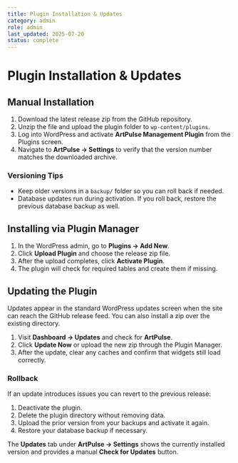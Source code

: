 ```yaml
---
title: Plugin Installation & Updates
category: admin
role: admin
last_updated: 2025-07-20
status: complete
---
```

# Plugin Installation & Updates


## Manual Installation

1. Download the latest release zip from the GitHub repository.
2. Unzip the file and upload the plugin folder to `wp-content/plugins`.
3. Log into WordPress and activate **ArtPulse Management Plugin** from the Plugins screen.
4. Navigate to **ArtPulse → Settings** to verify that the version number matches the downloaded archive.

### Versioning Tips

- Keep older versions in a `backup/` folder so you can roll back if needed.
- Database updates run during activation. If you roll back, restore the previous database backup as well.

## Installing via Plugin Manager

1. In the WordPress admin, go to **Plugins → Add New**.
2. Click **Upload Plugin** and choose the release zip file.
3. After the upload completes, click **Activate Plugin**.
4. The plugin will check for required tables and create them if missing.

## Updating the Plugin

Updates appear in the standard WordPress updates screen when the site can reach the GitHub release feed. You can also install a zip over the existing directory.

1. Visit **Dashboard → Updates** and check for **ArtPulse**.
2. Click **Update Now** or upload the new zip through the Plugin Manager.
3. After the update, clear any caches and confirm that widgets still load correctly.

### Rollback

If an update introduces issues you can revert to the previous release:

1. Deactivate the plugin.
2. Delete the plugin directory without removing data.
3. Upload the prior version from your backups and activate it again.
4. Restore your database backup if necessary.

The **Updates** tab under **ArtPulse → Settings** shows the currently installed version and provides a manual **Check for Updates** button.
